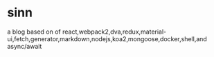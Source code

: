 # sinn
a blog based on of react,webpack2,dva,redux,material-ui,fetch,generator,markdown,nodejs,koa2,mongoose,docker,shell,and async/await
